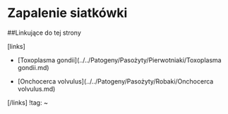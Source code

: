 # Zapalenie siatkówki





##Linkujące do tej strony

[links]

- [Toxoplasma gondii](../../Patogeny/Pasożyty/Pierwotniaki/Toxoplasma gondii.md)

- [Onchocerca volvulus](../../Patogeny/Pasożyty/Robaki/Onchocerca volvulus.md)


[/links]
!tag:
~

